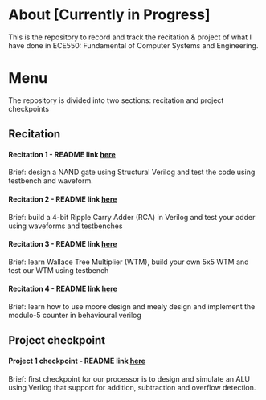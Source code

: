 # About [Currently in Progress]
This is the repository to record and track the recitation & project of what I have done in ECE550: Fundamental of Computer Systems and Engineering.

# Menu
The repository is divided into two sections: recitation and project checkpoints
## Recitation

#### Recitation 1 - README link [here](Recitation1/README.md)

Brief: design a NAND gate using Structural Verilog and test the code using testbench and waveform.

#### Recitation 2 - README link [here](Recitation2/README.md)

Brief: build a 4-bit Ripple Carry Adder (RCA) in Verilog and test your adder using waveforms and testbenches

#### Recitation 3 - README link [here](Recitation3/README.md)

Brief: learn Wallace Tree Multiplier (WTM), build your own 5x5 WTM and test our WTM using testbench

#### Recitation 4 - README link [here](Recitation4/README.md)

Brief: learn how to use moore design and mealy design and implement the modulo-5 counter in behavioural verilog

## Project checkpoint

#### Project 1 checkpoint - README link [here](Project1/README.md)

Brief: first checkpoint for our processor is to design and simulate an ALU using Verilog that support for addition, subtraction and overflow detection.
